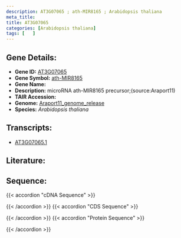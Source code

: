 ```yaml
---
description: AT3G07065 ; ath-MIR8165 ; Arabidopsis thaliana
meta_title:
title: AT3G07065
categories: [Arabidopsis thaliana]
tags: [   ]
---
```


## Gene Details:
- **Gene ID:** [AT3G07065](https://www.arabidopsis.org/locus?name=AT3G07065)
- **Gene Symbol:** <u>ath-MIR8165</u>
- **Gene Name:** 
- **Description:**   microRNA ath-MIR8165 precursor;(source:Araport11)
- **TAIR Accession:** 
- **Genome:** [Araport11_genome_release](https://www.arabidopsis.org/download/list?dir=Genes%2FAraport11_genome_release)
- **Species:** *Arabidopsis thaliana*

## Transcripts:
   -  [AT3G07065.1](https://www.arabidopsis.org/gene?name=AT3G07065.1)
## Literature:
## Sequence:
{{< accordion "cDNA Sequence" >}}

{{< /accordion >}}
{{< accordion "CDS Sequence" >}}

{{< /accordion >}}
{{< accordion "Protein Sequence" >}}

{{< /accordion >}}
